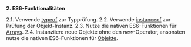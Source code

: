 **2. ES6-Funktionalitäten**

2.1. Verwende [typeof](https://developer.mozilla.org/de/docs/Web/JavaScript/Reference/Operators/typeof) zur Typprüfung.
2.2. Verwende [instanceof](https://developer.mozilla.org/de/docs/Web/JavaScript/Reference/Operators/instanceof) zur Prüfung der Objekt-Instanz.
2.3. Nutze die nativen ES6-Funktionen für [Arrays](https://developer.mozilla.org/de/docs/Web/JavaScript/Reference/Global_Objects/Array).
2.4. Instanziiere neue Objekte ohne den *new*-Operator, ansonsten nutze die nativen ES6-Funktionen für [Objekte](https://developer.mozilla.org/de/docs/Web/JavaScript/Reference/Global_Objects/Object).
